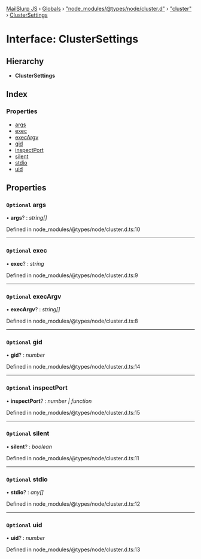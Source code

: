 [MailSlurp JS](../README.md) › [Globals](../globals.md) › ["node_modules/@types/node/cluster.d"](../modules/_node_modules__types_node_cluster_d_.md) › ["cluster"](../modules/_node_modules__types_node_cluster_d_._cluster_.md) › [ClusterSettings](_node_modules__types_node_cluster_d_._cluster_.clustersettings.md)

# Interface: ClusterSettings

## Hierarchy

* **ClusterSettings**

## Index

### Properties

* [args](_node_modules__types_node_cluster_d_._cluster_.clustersettings.md#optional-args)
* [exec](_node_modules__types_node_cluster_d_._cluster_.clustersettings.md#optional-exec)
* [execArgv](_node_modules__types_node_cluster_d_._cluster_.clustersettings.md#optional-execargv)
* [gid](_node_modules__types_node_cluster_d_._cluster_.clustersettings.md#optional-gid)
* [inspectPort](_node_modules__types_node_cluster_d_._cluster_.clustersettings.md#optional-inspectport)
* [silent](_node_modules__types_node_cluster_d_._cluster_.clustersettings.md#optional-silent)
* [stdio](_node_modules__types_node_cluster_d_._cluster_.clustersettings.md#optional-stdio)
* [uid](_node_modules__types_node_cluster_d_._cluster_.clustersettings.md#optional-uid)

## Properties

### `Optional` args

• **args**? : *string[]*

Defined in node_modules/@types/node/cluster.d.ts:10

___

### `Optional` exec

• **exec**? : *string*

Defined in node_modules/@types/node/cluster.d.ts:9

___

### `Optional` execArgv

• **execArgv**? : *string[]*

Defined in node_modules/@types/node/cluster.d.ts:8

___

### `Optional` gid

• **gid**? : *number*

Defined in node_modules/@types/node/cluster.d.ts:14

___

### `Optional` inspectPort

• **inspectPort**? : *number | function*

Defined in node_modules/@types/node/cluster.d.ts:15

___

### `Optional` silent

• **silent**? : *boolean*

Defined in node_modules/@types/node/cluster.d.ts:11

___

### `Optional` stdio

• **stdio**? : *any[]*

Defined in node_modules/@types/node/cluster.d.ts:12

___

### `Optional` uid

• **uid**? : *number*

Defined in node_modules/@types/node/cluster.d.ts:13
